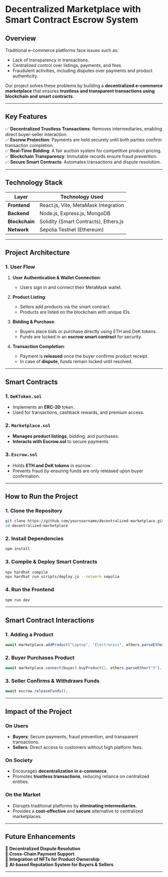 # **Decentralized Marketplace with Smart Contract Escrow System**  

## **Overview**  
Traditional e-commerce platforms face issues such as:
- Lack of transparency in transactions.
- Centralized control over listings, payments, and fees.
- Fraudulent activities, including disputes over payments and product authenticity.  

Our project solves these problems by building a **decentralized e-commerce marketplace** that ensures **trustless and transparent transactions using blockchain and smart contracts**.

---

## **Key Features**  
✅ **Decentralized Trustless Transactions**: Removes intermediaries, enabling direct buyer-seller interaction.  
✅ **Escrow Protection**: Payments are held securely until both parties confirm transaction completion.  
✅ **Real-Time Bidding**: A fair auction system for competitive product pricing.  
✅ **Blockchain Transparency**: Immutable records ensure fraud prevention.  
✅ **Secure Smart Contracts**: Automates transactions and dispute resolution.  

---

## **Technology Stack**
| Layer       | Technology Used |
|-------------|----------------|
| **Frontend** | React.js, Vite, MetaMask Integration |
| **Backend**  | Node.js, Express.js, MongoDB |
| **Blockchain** | Solidity (Smart Contracts), Ethers.js |
| **Network** | Sepolia Testnet (Ethereum) |

---

## **Project Architecture**  

### **1. User Flow**
1. **User Authentication & Wallet Connection**:  
   - Users sign in and connect their MetaMask wallet.  

2. **Product Listing**:  
   - Sellers add products via the smart contract.  
   - Products are listed on the blockchain with unique IDs.  

3. **Bidding & Purchase**:  
   - Buyers place bids or purchase directly using ETH and DeK tokens.  
   - Funds are locked in an **escrow smart contract** for security.  

4. **Transaction Completion**:  
   - Payment is **released** once the buyer confirms product receipt.  
   - In case of **dispute**, funds remain locked until resolved.  

---

## **Smart Contracts**
### **1. `DeKToken.sol`**  
- Implements an **ERC-20** token.  
- Used for transactions, cashback rewards, and premium access.  

### **2. `Marketplace.sol`**  
- **Manages product listings**, bidding, and purchases.  
- **Interacts with Escrow.sol** to secure payments.  

### **3. `Escrow.sol`**  
- Holds **ETH and DeK tokens** in escrow.  
- Prevents fraud by ensuring funds are only released upon buyer confirmation.  

---

## **How to Run the Project**  

### **1. Clone the Repository**  
```sh
git clone https://github.com/yourusername/decentralized-marketplace.git
cd decentralized-marketplace
```

### **2. Install Dependencies**  
```sh
npm install
```

### **3. Compile & Deploy Smart Contracts**  
```sh
npx hardhat compile
npx hardhat run scripts/deploy.js --network sepolia
```

### **4. Run the Frontend**
```sh
npm run dev
```

---

## **Smart Contract Interactions**
### **1. Adding a Product**
```js
await marketplace.addProduct("Laptop", "Electronics", ethers.parseEther("2"));
```

### **2. Buyer Purchases Product**
```js
await marketplace.connect(buyer).buyProduct(1, ethers.parseEther("5"), { value: ethers.parseEther("0.5") });
```

### **3. Seller Confirms & Withdraws Funds**
```js
await escrow.releaseFunds();
```

---

## **Impact of the Project**  
### **On Users**  
- **Buyers**: Secure payments, fraud prevention, and transparent transactions.  
- **Sellers**: Direct access to customers without high platform fees.  

### **On Society**  
- Encourages **decentralization in e-commerce**.  
- Promotes **trustless transactions**, reducing reliance on centralized entities.  

### **On the Market**  
- Disrupts traditional platforms by **eliminating intermediaries**.  
- Provides a **cost-effective** and **secure** alternative to centralized marketplaces.  

---

## **Future Enhancements**
🚀 **Decentralized Dispute Resolution**  
🚀 **Cross-Chain Payment Support**  
🚀 **Integration of NFTs for Product Ownership**  
🚀 **AI-based Reputation System for Buyers & Sellers**  

---
